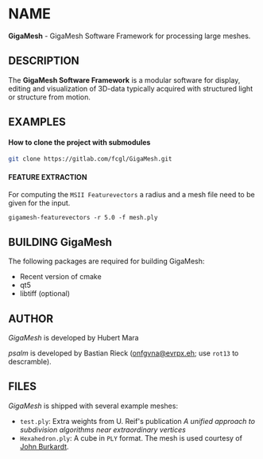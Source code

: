 <!-- [![pipeline status](https://fcgitlab.iwr.uni-heidelberg.de/gigamesh/GigaMesh/badges/master/pipeline.svg)](https://fcgitlab.iwr.uni-heidelberg.de/gigamesh/GigaMesh/commits/master) -->
# NAME

**GigaMesh** - GigaMesh Software Framework for processing large meshes.

## DESCRIPTION

The **GigaMesh Software Framework** is a modular software for display, editing and visualization of 3D-data typically acquired with structured light or structure from motion.


## EXAMPLES 

#### How to clone the project with submodules
```sh
git clone https://gitlab.com/fcgl/GigaMesh.git
```

#### FEATURE EXTRACTION

For computing the `MSII Featurevectors` a radius and a mesh file need to be given
for the input.

    gigamesh-featurevectors -r 5.0 -f mesh.ply

BUILDING GigaMesh
--------------

The following packages are required for building GigaMesh:

* Recent version of cmake
* qt5
* libtiff (optional)

AUTHOR
------

*GigaMesh* is developed by Hubert Mara

*psalm* is developed by Bastian Rieck (onfgvna@evrpx.eh; use `rot13` to
descramble).

FILES
-----

*GigaMesh* is shipped with several example meshes:

- `test.ply`: Extra weights from U. Reif's publication *A
  unified approach to subdivision algorithms near extraordinary
  vertices*
- `Hexahedron.ply`: A cube in `PLY` format. The mesh is used courtesy of
  [John Burkardt](http://people.sc.fsu.edu/~jburkardt).
